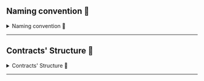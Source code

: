 ## Naming convention 📝

<details> <summary> Naming convention 📝 </summary>

If a smart contract starts with:

- `avl`-Name: means that contract will only be deployed in `Avalanche`.

- `eth`-Name: means that contract will only be deployed in `Ethereum`.

- `Name`: menas that contract will be deployed in `both chains`.

</details>

---

## Contracts' Structure 📜

<details> <summary> Contracts' Structure 📜 </summary>

```solidity
// SPDX-License-Identifier: MIT
pragma solidity ^0.8.20;

// import "path/to/Dependency.sol";

/**
 * @title ContractTitle
 * @dev Brief description of the contract's purpose.
 * @notice Additional notices or warnings about the contract.
 */
contract ContractName {
    // Used libraries statements

    //******************************* */
    // CONTRACT'S STATE && CONSTANTS
    //******************************* */
    // e.g., uint256 private count;

    //******************** */
    // MODIFIERS
    //******************** */
    // e.g., modifier onlyOwner { ...; _; }

    //******************** */
    // CONSTRUCTOR
    //******************** */
    /**
     * @dev Constructor for initializing the contract.
     */
    constructor() {
        // Constructor code
    }

    //******************** */
    // EXTERNAL FUNCTIONS
    //******************** */
    // e.g., function externalFunction() external { ... }

    //******************** */
    // PUBLIC FUNCTIONS
    //******************** */
    // e.g., function publicFunction() public { ... }

    //******************** */
    // INTERNAL FUNCTIONS
    //******************** */
    // e.g., function internalFunction() internal { ... }

    //******************** */
    // PRIVATE FUNCTIONS
    //******************** */
    // e.g., function privateFunction() private { ... }

    //************************ */
    // VIEW / PURE FUNCTIONS
    //************************ */
    // e.g., function getCount() public view returns (uint256) { ... }
}
```

</details>

---

